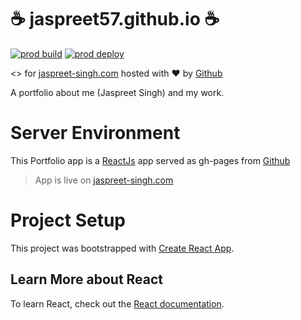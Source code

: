 # :coffee: jaspreet57.github.io :coffee:
[![prod build](https://github.com/jaspreet57/jaspreet57.github.io/actions/workflows/prod-release.yml/badge.svg)](https://github.com/jaspreet57/jaspreet57.github.io/actions/workflows/prod-release.yml)
[![prod deploy](https://github.com/jaspreet57/jaspreet57.github.io/actions/workflows/pages/pages-build-deployment/badge.svg?branch=master)](https://github.com/jaspreet57/jaspreet57.github.io/actions/workflows/pages/pages-build-deployment)


<> for [jaspreet-singh.com](https://jaspreet-singh.com) hosted with :heart: by [Github](https://github.com)

A portfolio about me (Jaspreet Singh) and my work.

# Server Environment

This Portfolio app is a [ReactJs](https://reactjs.org) app served as gh-pages from [Github](https://github.com)

> App is live on [jaspreet-singh.com](https://jaspreet-singh.com)

# Project Setup

This project was bootstrapped with [Create React App](https://github.com/facebook/create-react-app).

## Learn More about React

To learn React, check out the [React documentation](https://reactjs.org/).
